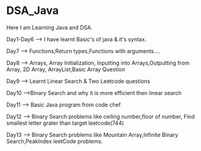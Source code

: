 # DSA_Java
Here I am Learning Java and DSA.

 Day1-Day6 --> I have learnt Basic's of java & it's syntax.

 Day7      --> Functions,Return types,Functions with arguments....

 Day8      --> Arrays, Array Initialization, Inputting into Arrays,Outputting from Array, 2D Array, ArrayList,Basic Array Question

 Day9      --> Learnt Linear Search & Two Leetcode questions

 Day10     -->Binary Search and why it is more efficient then linear search

 Day11     --> Basic Java program from code chef

 Day12     --> Binary Search problems like ceiling number,floor of number, Find smallest letter grater than target leetcode(744)

 Day13     --> Binary Search problems like Mountain Array,Infinite Binary Search,PeakIndex leetCode problems.
 